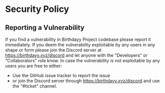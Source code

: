 # Security Policy

## Reporting a Vulnerability

If you find a vulnerability in Birthdayy Project codebase please report it immediately. If you deem the vulnerability
exploitable by any users in any shape or form please join the Discord server at https://birthdayy.xyz/discord and let
anyone with the "Developers" or "Collaborators" role know. In case the vulnerability is not exploitable by any users you
are free to either:

- Use the GitHub issue tracker to report the issue
- or join the Discord server through https://birthdayy.xyz/discord and use the "#ticket" channel.